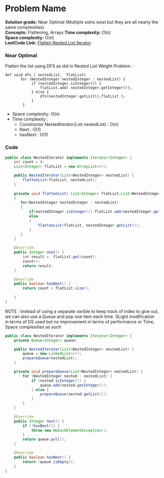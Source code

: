 # Problem Name

**Solution grade:** Near Optimal (Multiple solns exist but they are all nearly the same complexities)  
**Concepts:** Flattening, Arrays
**Time complexity:** O(n)  
**Space complexity:** O(n)  
**LeetCode Link:** [Flatten Nested List Iterator](https://leetcode.com/problems/flatten-nested-list-iterator)







### Near Optimal 

Flatten the list using DFS as did in  Nested List Weight Problem :
```
def void dfs ( nestedList,  flatList)
       for (NestedInteger nestedInteger : nestedList) {
            if (nestedInteger.isInteger()) {
                flatList.add( nestedInteger.getInteger());
            } else {
                dfs(nestedInteger.getList(),flatList ); 
            }
        }

```

- Space complexity: O(n)
- Time complexity :
  - Constructor  NestedIterator(List<NestedInteger> nestedList) : O(n)
  - Next : O(1)
  - hasNext : O(1)

  


###  Code

```java
public class NestedIterator implements Iterator<Integer> {
    int count = 0;
    List<Integer> flatList = new ArrayList<>();

    public NestedIterator(List<NestedInteger> nestedList) {
        flattenList(flatList, nestedList);
    }
    
    private void flattenList( List<Integer> flatList,List<NestedInteger> nestedList )
    {
       for(NestedInteger nestedInteger : nestedList)
       {
           if(nestedInteger.isInteger()) flatList.add(nestedInteger.getInteger());
           else
           {
               flattenList(flatList, nestedInteger.getList());
           }
       }
    }

    @Override
    public Integer next() {
        int result =  flatList.get(count);
        count++;
        return result;
    }

    @Override
    public boolean hasNext() {
        return count < flatList.size();
        
    }
}
```
NOTE : Instead of using a separate varible to keep track of index to give out, we can also use a Queue and pop one item each time. SLight modification in terms of DS used but no improvement in terms of performance or Time, Space complexities as such

```java
public class NestedIterator implements Iterator<Integer> {
    private Queue<Integer> queue;

    public NestedIterator(List<NestedInteger> nestedList) {
        queue = new LinkedList<>();
        prepareQueue(nestedList);
    }

    private void prepareQueue(List<NestedInteger> nestedList) {
        for (NestedInteger nested : nestedList) {
            if (nested.isInteger()) {
                queue.add(nested.getInteger());
            } else {
                prepareQueue(nested.getList());
            }
        }
    }

    @Override
    public Integer next() {
        if (!hasNext()) {
            throw new NoSuchElementException();
        }
        return queue.poll();
    }

    @Override
    public boolean hasNext() {
        return !queue.isEmpty();
    }
}

```
